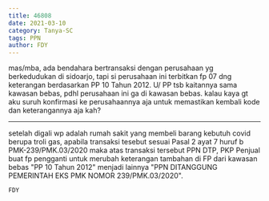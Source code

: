 ```yaml
---
title: 46808
date: 2021-03-10
category: Tanya-SC
tags: PPN
author: FDY
---
```


mas/mba, ada bendahara bertransaksi dengan perusahaan yg berkedudukan di sidoarjo, tapi si perusahaan ini terbitkan fp 07 dng keterangan berdasarkan PP 10 Tahun 2012. U/ PP tsb kaitannya sama kawasan bebas, pdhl perusahaan ini ga di kawasan bebas. kalau kaya gt aku suruh konfirmasi ke perusahaannya aja untuk memastikan kembali kode dan keterangannya aja kah?

---

setelah digali wp adalah rumah sakit yang membeli barang kebutuh covid berupa troli gas, apabila transaksi tesebut sesuai Pasal 2 ayat 7 huruf b PMK-239/PMK.03/2020 maka atas transaksi tersebut PPN DTP, PKP Penjual buat fp pengganti untuk merubah keterangan tambahan di FP dari kawasan bebas "PP 10 Tahun 2012" menjadi lainnya "PPN DITANGGUNG PEMERINTAH EKS PMK NOMOR 239/PMK.03/2020".

`FDY`
